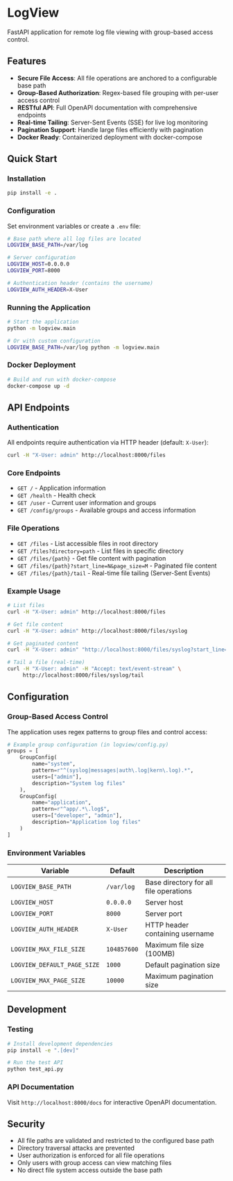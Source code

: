 # LogView

FastAPI application for remote log file viewing with group-based access control.

## Features

- **Secure File Access**: All file operations are anchored to a configurable base path
- **Group-Based Authorization**: Regex-based file grouping with per-user access control
- **RESTful API**: Full OpenAPI documentation with comprehensive endpoints
- **Real-time Tailing**: Server-Sent Events (SSE) for live log monitoring
- **Pagination Support**: Handle large files efficiently with pagination
- **Docker Ready**: Containerized deployment with docker-compose

## Quick Start

### Installation

```bash
pip install -e .
```

### Configuration

Set environment variables or create a `.env` file:

```bash
# Base path where all log files are located
LOGVIEW_BASE_PATH=/var/log

# Server configuration
LOGVIEW_HOST=0.0.0.0
LOGVIEW_PORT=8000

# Authentication header (contains the username)
LOGVIEW_AUTH_HEADER=X-User
```

### Running the Application

```bash
# Start the application
python -m logview.main

# Or with custom configuration
LOGVIEW_BASE_PATH=/var/log python -m logview.main
```

### Docker Deployment

```bash
# Build and run with docker-compose
docker-compose up -d
```

## API Endpoints

### Authentication

All endpoints require authentication via HTTP header (default: `X-User`):

```bash
curl -H "X-User: admin" http://localhost:8000/files
```

### Core Endpoints

- `GET /` - Application information
- `GET /health` - Health check
- `GET /user` - Current user information and groups
- `GET /config/groups` - Available groups and access information

### File Operations

- `GET /files` - List accessible files in root directory
- `GET /files?directory=path` - List files in specific directory
- `GET /files/{path}` - Get file content with pagination
- `GET /files/{path}?start_line=N&page_size=M` - Paginated file content
- `GET /files/{path}/tail` - Real-time file tailing (Server-Sent Events)

### Example Usage

```bash
# List files
curl -H "X-User: admin" http://localhost:8000/files

# Get file content
curl -H "X-User: admin" http://localhost:8000/files/syslog

# Get paginated content
curl -H "X-User: admin" "http://localhost:8000/files/syslog?start_line=100&page_size=50"

# Tail a file (real-time)
curl -H "X-User: admin" -H "Accept: text/event-stream" \
     http://localhost:8000/files/syslog/tail
```

## Configuration

### Group-Based Access Control

The application uses regex patterns to group files and control access:

```python
# Example group configuration (in logview/config.py)
groups = [
    GroupConfig(
        name="system",
        pattern=r"^(syslog|messages|auth\.log|kern\.log).*",
        users=["admin"],
        description="System log files"
    ),
    GroupConfig(
        name="application",
        pattern=r"^app/.*\.log$",
        users=["developer", "admin"],
        description="Application log files"
    )
]
```

### Environment Variables

| Variable | Default | Description |
|----------|---------|-------------|
| `LOGVIEW_BASE_PATH` | `/var/log` | Base directory for all file operations |
| `LOGVIEW_HOST` | `0.0.0.0` | Server host |
| `LOGVIEW_PORT` | `8000` | Server port |
| `LOGVIEW_AUTH_HEADER` | `X-User` | HTTP header containing username |
| `LOGVIEW_MAX_FILE_SIZE` | `104857600` | Maximum file size (100MB) |
| `LOGVIEW_DEFAULT_PAGE_SIZE` | `1000` | Default pagination size |
| `LOGVIEW_MAX_PAGE_SIZE` | `10000` | Maximum pagination size |

## Development

### Testing

```bash
# Install development dependencies
pip install -e ".[dev]"

# Run the test API
python test_api.py
```

### API Documentation

Visit `http://localhost:8000/docs` for interactive OpenAPI documentation.

## Security

- All file paths are validated and restricted to the configured base path
- Directory traversal attacks are prevented
- User authorization is enforced for all file operations
- Only users with group access can view matching files
- No direct file system access outside the base path